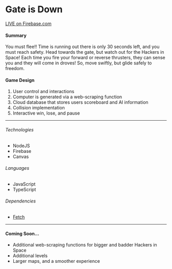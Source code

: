 # Gate is Down

  [LIVE on Firebase.com](https://gate-is-down.firebaseapp.com/)

#### Summary

  You must flee!!  Time is running out there is only 30 seconds left, and you must reach safety.  Head towards the gate, but watch out for the Hackers in Space!  Each time you fire your forward or reverse thrusters, they can sense you and they will come in droves!  So, move swiftly, but glide safely to freedom.

#### Game Design
  1. User control and interactions
  2. Computer is generated via a web-scraping function
  3. Cloud database that stores users scoreboard and AI information
  3. Collision implementation
  6. Interactive win, lose, and pause

---
###### Technologies
  + NodeJS
  + Firebase
  + Canvas

###### Languages
  + JavaScript
  + TypeScript

###### Dependencies
  + [Fetch](https://www.npmjs.com/package/fetch)

---
#### Coming Soon...
  + Additional web-scraping functions for bigger and badder Hackers in Space
  + Additional levels
  + Larger maps, and a smoother experience

